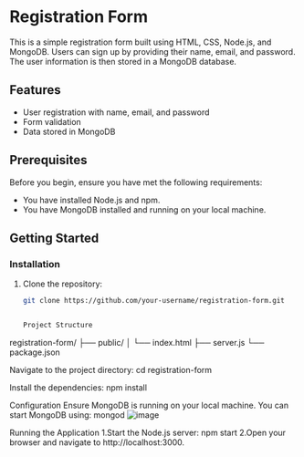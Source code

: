 # Registration Form

This is a simple registration form built using HTML, CSS, Node.js, and MongoDB. Users can sign up by providing their name, email, and password. The user information is then stored in a MongoDB database.

## Features

- User registration with name, email, and password
- Form validation
- Data stored in MongoDB

## Prerequisites

Before you begin, ensure you have met the following requirements:

- You have installed Node.js and npm.
- You have MongoDB installed and running on your local machine.

## Getting Started

### Installation

1. Clone the repository:

   ```sh
   git clone https://github.com/your-username/registration-form.git


   Project Structure
registration-form/
├── public/
│   └── index.html
├── server.js
└── package.json


Navigate to the project directory:
cd registration-form



Install the dependencies:
npm install


Configuration
Ensure MongoDB is running on your local machine. You can start MongoDB using:
mongod
![image](https://github.com/Yashjai45/BHARAT-INTERN/assets/109402531/7dd75dc1-244f-4b50-9982-3b849690ab86)


Running the Application
1.Start the Node.js server:
npm start
2.Open your browser and navigate to http://localhost:3000.
